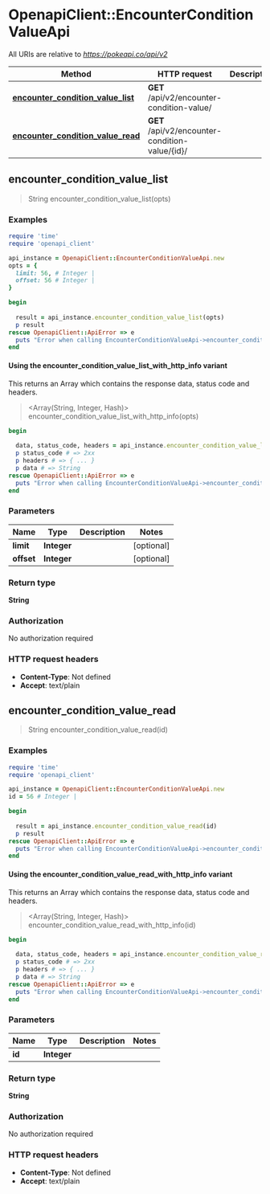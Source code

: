 # OpenapiClient::EncounterConditionValueApi

All URIs are relative to *https://pokeapi.co/api/v2*

| Method | HTTP request | Description |
| ------ | ------------ | ----------- |
| [**encounter_condition_value_list**](EncounterConditionValueApi.md#encounter_condition_value_list) | **GET** /api/v2/encounter-condition-value/ |  |
| [**encounter_condition_value_read**](EncounterConditionValueApi.md#encounter_condition_value_read) | **GET** /api/v2/encounter-condition-value/{id}/ |  |


## encounter_condition_value_list

> String encounter_condition_value_list(opts)



### Examples

```ruby
require 'time'
require 'openapi_client'

api_instance = OpenapiClient::EncounterConditionValueApi.new
opts = {
  limit: 56, # Integer | 
  offset: 56 # Integer | 
}

begin
  
  result = api_instance.encounter_condition_value_list(opts)
  p result
rescue OpenapiClient::ApiError => e
  puts "Error when calling EncounterConditionValueApi->encounter_condition_value_list: #{e}"
end
```

#### Using the encounter_condition_value_list_with_http_info variant

This returns an Array which contains the response data, status code and headers.

> <Array(String, Integer, Hash)> encounter_condition_value_list_with_http_info(opts)

```ruby
begin
  
  data, status_code, headers = api_instance.encounter_condition_value_list_with_http_info(opts)
  p status_code # => 2xx
  p headers # => { ... }
  p data # => String
rescue OpenapiClient::ApiError => e
  puts "Error when calling EncounterConditionValueApi->encounter_condition_value_list_with_http_info: #{e}"
end
```

### Parameters

| Name | Type | Description | Notes |
| ---- | ---- | ----------- | ----- |
| **limit** | **Integer** |  | [optional] |
| **offset** | **Integer** |  | [optional] |

### Return type

**String**

### Authorization

No authorization required

### HTTP request headers

- **Content-Type**: Not defined
- **Accept**: text/plain


## encounter_condition_value_read

> String encounter_condition_value_read(id)



### Examples

```ruby
require 'time'
require 'openapi_client'

api_instance = OpenapiClient::EncounterConditionValueApi.new
id = 56 # Integer | 

begin
  
  result = api_instance.encounter_condition_value_read(id)
  p result
rescue OpenapiClient::ApiError => e
  puts "Error when calling EncounterConditionValueApi->encounter_condition_value_read: #{e}"
end
```

#### Using the encounter_condition_value_read_with_http_info variant

This returns an Array which contains the response data, status code and headers.

> <Array(String, Integer, Hash)> encounter_condition_value_read_with_http_info(id)

```ruby
begin
  
  data, status_code, headers = api_instance.encounter_condition_value_read_with_http_info(id)
  p status_code # => 2xx
  p headers # => { ... }
  p data # => String
rescue OpenapiClient::ApiError => e
  puts "Error when calling EncounterConditionValueApi->encounter_condition_value_read_with_http_info: #{e}"
end
```

### Parameters

| Name | Type | Description | Notes |
| ---- | ---- | ----------- | ----- |
| **id** | **Integer** |  |  |

### Return type

**String**

### Authorization

No authorization required

### HTTP request headers

- **Content-Type**: Not defined
- **Accept**: text/plain

